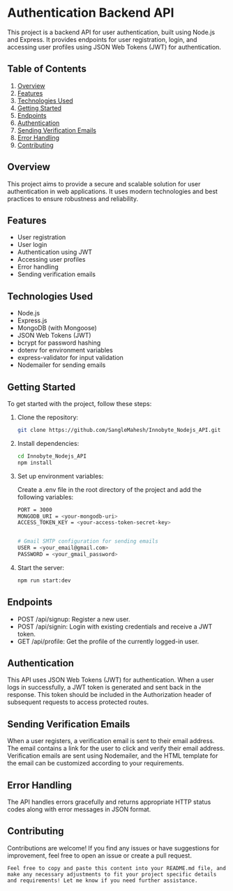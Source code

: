 # Authentication Backend API

This project is a backend API for user authentication, built using Node.js and Express. It provides endpoints for user registration, login, and accessing user profiles using JSON Web Tokens (JWT) for authentication.

## Table of Contents

1. [Overview](#overview)
2. [Features](#features)
3. [Technologies Used](#technologies-used)
4. [Getting Started](#getting-started)
5. [Endpoints](#endpoints)
6. [Authentication](#authentication)
7. [Sending Verification Emails](#sending-verification-emails)
8. [Error Handling](#error-handling)
9. [Contributing](#contributing)

## Overview <a name="overview"></a>

This project aims to provide a secure and scalable solution for user authentication in web applications. It uses modern technologies and best practices to ensure robustness and reliability.

## Features<a name="features"></a>

- User registration
- User login
- Authentication using JWT
- Accessing user profiles
- Error handling
- Sending verification emails

## Technologies Used <a name="technologies-used"></a>

- Node.js
- Express.js
- MongoDB (with Mongoose)
- JSON Web Tokens (JWT)
- bcrypt for password hashing
- dotenv for environment variables
- express-validator for input validation
- Nodemailer for sending emails

## Getting Started

To get started with the project, follow these steps:

1. Clone the repository:

   ```bash
   git clone https://github.com/SangleMahesh/Innobyte_Nodejs_API.git

2. Install dependencies:

   ```bash
   cd Innobyte_Nodejs_API
   npm install

4. Set up environment variables:

    Create a .env file in the root directory of the project and add the following variables:

   ```bash
   PORT = 3000
   MONGODB_URI = <your-mongodb-uri>
   ACCESS_TOKEN_KEY = <your-access-token-secret-key>


   # Gmail SMTP configuration for sending emails
   USER = <your_email@gmail.com>
   PASSWORD = <your_gmail_password>

5. Start the server:
   ```bash
   npm run start:dev

## Endpoints <a name="endpoints"></a>
- POST /api/signup: Register a new user.
- POST /api/signin: Login with existing credentials and receive a JWT token.
- GET /api/profile: Get the profile of the currently logged-in user.

## Authentication <a name="authentication"></a>
This API uses JSON Web Tokens (JWT) for authentication. When a user logs in successfully, a JWT token is generated and sent back in the response. This token should be included in the Authorization header of subsequent requests to access protected routes.

## Sending Verification Emails <a name="sending-verification-emails"></a>
When a user registers, a verification email is sent to their email address. The email contains a link for the user to click and verify their email address. Verification emails are sent using Nodemailer, and the HTML template for the email can be customized according to your requirements.

## Error Handling <a name="error-handling"></a>
The API handles errors gracefully and returns appropriate HTTP status codes along with error messages in JSON format.

## Contributing <a name="contributing"></a>
Contributions are welcome! If you find any issues or have suggestions for improvement, feel free to open an issue or create a pull request.

```vbnet
Feel free to copy and paste this content into your README.md file, and make any necessary adjustments to fit your project specific details and requirements! Let me know if you need further assistance.
